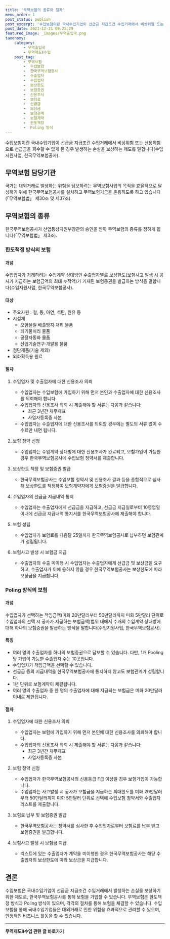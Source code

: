 ```yaml
---
title: '무역보험의 종류와 절차'
menu_order: 1
post_status: publish
post_excerpt: '수입보험이란 국내수입기업이 선급금 지급조건 수입거래에서 비상위험 또는 신용위험으로 선급금을 회수할 수 없게 된 경우 발생하는 손실을 보상하는 제도를 말합니다 수입지원사업, 한국무역보험공사 .'
post_date: 2023-12-21 09:25:29
featured_image: _images/무역출입국.png
taxonomy:
    category:
        - 무역출입국
        - 무역제도Ⅱ수입
    post_tag:
        - 무역보험
        -  수입보험
        -  한국무역보험공사
        -  수출업자
        -  수입업자
        -  보상한도
        -  보험증권
        -  신용조사
        -  보험료
        -  선급금
        -  보상금
        -  보험관계
        -  보험계약
        -  한도책정
        -  Poling 방식
---
```



수입보험이란 국내수입기업이 선급금 지급조건 수입거래에서 비상위험 또는 신용위험으로 선급금을 회수할 수 없게 된 경우 발생하는 손실을 보상하는 제도를 말합니다(수입지원사업, 한국무역보험공사).

## 무역보험 담당기관

국가는 대외거래로 발생하는 위험을 담보하려는 무역보험사업의 목적을 효율적으로 달성하기 위해 한국무역보험공사를 설치하고 무역보험기금을 운용하도록 하고 있습니다(「무역보험법」 제30조 및 제37조).

## 무역보험의 종류

한국무역보험공사가 산업통상자원부장관의 승인을 받아 무역보험의 종류를 정하게 됩니다(「무역보험법」 제3조).

### 한도책정 방식의 보험

#### 개념

수입업자가 거래하려는 수입계약 상대방인 수출업자별로 보상한도(보험사고 발생 시 공사가 지급하는 보험금액의 최대 누적액)가 기재된 보험증권을 발급하는 방식을 말합니다(수입지원사업, 한국무역보험공사).

#### 대상

- 주요자원 : 철, 동, 아연, 석탄, 원유 등
- 시설재
    - 오염물질 배출방지·처리 물품
    - 폐기물처리 물품
    - 공장자동화 물품
    - 산업기술연구·개발용 물품
- 첨단제품(기술 제외)
- 외화획득용 원료

#### 절차

1. 수입업자 및 수출업자에 대한 신용조사 의뢰
    - 수입업자는 수입보험에 가입하기 위해 먼저 본인과 수출업자에 대한 신용조사를 의뢰해야 합니다.
    - 수입업자의 신용조사 의뢰 시 제출해야 할 서류는 다음과 같습니다:
        - 최근 3년간 재무제표
        - 사업자등록증 사본
    - 수입업자는 수출업자에 대한 신용조사를 의뢰할 경우에는 별도의 서류 없이 수수료만 내면 됩니다.
    
2. 보험 청약 신청
    - 수입업자는 수입계약 상대방에 대한 신용조사가 완료되고, 보험가입이 가능한 경우 한국무역보험공사에 수입보험 청약서를 제출합니다.
    
3. 보상한도 책정 및 보험증권 발급
    - 한국무역보험공사는 수입보험 청약서 및 신용조사 결과 등을 종합적으로 심사해 보상한도를 책정하여 보험계약자에게 보험증권을 발급합니다.
    
4. 수입업자의 선급금 지급내역 통지
    - 수입업자는 수출업자에게 선급금을 지급하고, 선급금 지급일로부터 10영업일 이내에 선급금 지급내역 통지서를 한국무역보험공사에 제출해야 합니다.
    
5. 보험 성립
    - 수입업자가 보험료를 다음달 25일까지 한국무역보험공사로 납부하면 보험관계가 성립됩니다.
    
6. 보험사고 발생 시 보험금 지급
    - 수출업자의 수출 미이행 시 수입업자는 수출업자에게 선급금 및 보상금을 요구하고, 수출업자가 이에 응하지 않을 경우 한국무역보험공사는 보상한도에 따라 보상금을 지급합니다.

### Poling 방식의 보험

#### 개념

수입업자가 선택하는 책임금액(미화 20만달러부터 50만달러까지 미화 5만달러 단위로 수입업자의 선택 시 공사가 지급하는 보험금액)범위 내에서 수개의 수입계약 상대방에 대해 하나의 보험증권을 발급하는 방식을 말합니다(수입지원사업, 한국무역보험공사).

#### 특징

- 여러 명의 수출업자를 하나의 보험증권으로 담보할 수 있습니다. 다만, 1개 Pooling 당 가입이 가능한 수출업자 수는 10곳입니다.
- 수입업자가 책임금액을 선택할 수 있습니다.
- 선급금 등의 지급내역을 한국무역보험공사에 통지하지 않고도 보험관계가 성립합니다.
- 1년 단위로 보험계약이 체결됩니다.
- 여러 명의 수출업자 중 한 명의 수출업자에 대해 지급되는 보험금은 미화 20만달러 이내로 제한됩니다.

#### 절차

1. 수입업자에 대한 신용조사 의뢰
    - 수입업자는 보험에 가입하기 위해 먼저 본인에 대한 신용조사를 의뢰해야 합니다.
    - 수입업자의 신용조사 의뢰 시 제출해야 할 서류는 다음과 같습니다:
        - 최근 3년간 재무제표
        - 사업자등록증 사본
        
2. 보험 청약 신청
    - 수입업자가 한국무역보험공사의 신용등급 F급 이상일 경우 보험가입이 가능합니다.
    - 수입업자는 사고발생 시 공사가 보험금을 지급하는 최대한도를 미화 20만달러부터 50만달러까지 미화 5만달러 단위로 선택해 수입보험 청약서와 수출업자 리스트를 제출합니다.
    
3. 보험료 납부 및 보험증권 발급
    - 한국무역보험공사는 청약서를 심사한 후 수입업자로부터 보험료를 납부 받고 보험증권을 발급합니다.
    
4. 보험사고 발생 시 보험금 지급
    - 리스트에 있는 수출업자가 계약을 미이행한 경우 한국무역보험공사는 해당 수출업자의 보상한도에 따라 보상금을 지급합니다.

## 결론

수입보험은 국내수입기업이 선급금 지급조건 수입거래에서 발생하는 손실을 보상하기 위한 제도로, 한국무역보험공사를 통해 보험을 가입할 수 있습니다. 무역보험은 한도책정 방식과 Poling 방식이 있으며, 각각의 절차를 통해 보험을 체결할 수 있습니다. 수입보험을 통해 국내수입기업들은 대외거래로 인한 위험을 효과적으로 관리할 수 있으며, 안정적인 비즈니스 활동을 할 수 있습니다.
<!-- wp:separator -->
<hr class="wp-block-separator has-alpha-channel-opacity"/>
<!-- /wp:separator -->

<!-- wp:group {"backgroundColor":"base","layout":{"type":"constrained"}} -->
<div class="wp-block-group has-base-background-color has-background"><!-- wp:paragraph {"align":"center","fontSize":"medium"} -->
<p class="has-text-align-center has-large-font-size"><strong>무역제도Ⅱ수입 관련 글 바로가기</strong></p>
<!-- /wp:paragraph -->


<!-- wp:latest-posts
{"categories":[{"id":14432,"count":19,"description":"","link":"https://uknowlaw.com/category/%eb%ac%b4%ec%97%ad%ec%a0%9c%eb%8f%84%e2%85%b1%ec%88%98%ec%9e%85/","name":"무역제도Ⅱ수입","slug":"무역제도Ⅱ수입","taxonomy":"category","parent":0,"meta":[],"_links":{"self":[{"href":"https://uknowlaw.com/wp-json/wp/v2/categories/14432"}],"collection":[{"href":"https://uknowlaw.com/wp-json/wp/v2/categories"}],"about":[{"href":"https://uknowlaw.com/wp-json/wp/v2/taxonomies/category"}],"wp:post_type":[{"href":"https://uknowlaw.com/wp-json/wp/v2/posts?categories=14432"}],"curies":[{"name":"wp","href":"https://api.w.org/{rel}","templated":true}]}}],"postsToShow":100,"excerptLength":28,"postLayout":"grid","columns":2,"featuredImageAlign":"left","featuredImageSizeSlug":"large","fontSize":"small"} /--></div>
<!-- /wp:group -->